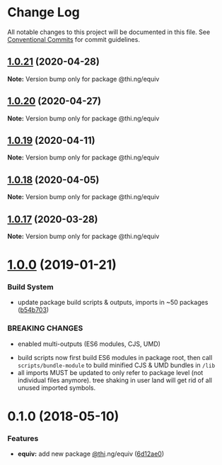 # Change Log

All notable changes to this project will be documented in this file.
See [Conventional Commits](https://conventionalcommits.org) for commit guidelines.

## [1.0.21](https://github.com/thi-ng/umbrella/compare/@thi.ng/equiv@1.0.20...@thi.ng/equiv@1.0.21) (2020-04-28)

**Note:** Version bump only for package @thi.ng/equiv





## [1.0.20](https://github.com/thi-ng/umbrella/compare/@thi.ng/equiv@1.0.19...@thi.ng/equiv@1.0.20) (2020-04-27)

**Note:** Version bump only for package @thi.ng/equiv





## [1.0.19](https://github.com/thi-ng/umbrella/compare/@thi.ng/equiv@1.0.18...@thi.ng/equiv@1.0.19) (2020-04-11)

**Note:** Version bump only for package @thi.ng/equiv





## [1.0.18](https://github.com/thi-ng/umbrella/compare/@thi.ng/equiv@1.0.17...@thi.ng/equiv@1.0.18) (2020-04-05)

**Note:** Version bump only for package @thi.ng/equiv





## [1.0.17](https://github.com/thi-ng/umbrella/compare/@thi.ng/equiv@1.0.16...@thi.ng/equiv@1.0.17) (2020-03-28)

**Note:** Version bump only for package @thi.ng/equiv





# [1.0.0](https://github.com/thi-ng/umbrella/compare/@thi.ng/equiv@0.1.15...@thi.ng/equiv@1.0.0) (2019-01-21)

### Build System

* update package build scripts & outputs, imports in ~50 packages ([b54b703](https://github.com/thi-ng/umbrella/commit/b54b703))

### BREAKING CHANGES

* enabled multi-outputs (ES6 modules, CJS, UMD)

- build scripts now first build ES6 modules in package root, then call
  `scripts/bundle-module` to build minified CJS & UMD bundles in `/lib`
- all imports MUST be updated to only refer to package level
  (not individual files anymore). tree shaking in user land will get rid of
  all unused imported symbols.

<a name="0.1.0"></a>
# 0.1.0 (2018-05-10)

### Features

* **equiv:** add new package [@thi](https://github.com/thi).ng/equiv ([6d12ae0](https://github.com/thi-ng/umbrella/commit/6d12ae0))
